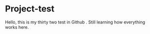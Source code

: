 # Project-test
Hello, this is my thirty two test in Github . 
Still learning how everything works here.
